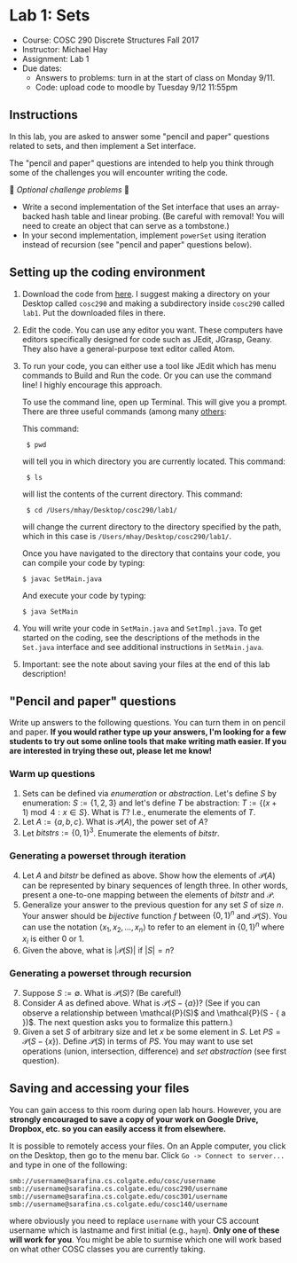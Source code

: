 # Lab 1: Sets

- Course: COSC 290 Discrete Structures Fall 2017
- Instructor: Michael Hay
- Assignment: Lab 1
- Due dates: 
    + Answers to problems: turn in at the start of class on Monday 9/11.
    + Code: upload code to moodle by Tuesday 9/12 11:55pm


## Instructions

In this lab, you are asked to answer some "pencil and paper" questions related to sets, and then implement a Set interface.

The "pencil and paper" questions are intended to help you think through some of the challenges you will encounter writing the code. 

:tada: *Optional challenge problems* :tada: 

- Write a second implementation of the Set interface that uses an array-backed hash table and linear probing.  (Be careful with removal!  You will need to create an object that can serve as a tombstone.)
- In your second implementation, implement `powerSet` using iteration instead of recursion (see "pencil and paper" questions below).

## Setting up the coding environment

1. Download the code from [here](https://github.com/colgate-cosc290/cosc290-fall2017/raw/master/labs/lab1/Sets.tgz).  I suggest making a directory on your Desktop called `cosc290` and making a subdirectory inside `cosc290` called `lab1`.  Put the downloaded files in there.
2. Edit the code.  You can use any editor you want.  These computers have editors specifically designed for code such as JEdit, JGrasp, Geany.  They also have a general-purpose text editor called Atom. 
3. To run your code, you can either use a tool like JEdit which has menu commands to Build and Run the code.  Or you can use the command line!  I highly encourage this approach.
  
   To use the command line, open up Terminal.  This will give you a prompt.  There are three useful commands (among many [others](http://mally.stanford.edu/~sr/computing/basic-unix.html):
   
   This command:
   
        $ pwd 
   will tell you in which directory you are currently located.  This command:
   
        $ ls 
   will list the contents of the current directory.  This command: 
   
        $ cd /Users/mhay/Desktop/cosc290/lab1/
   will change the current directory to the directory specified by the path, which in this case is `/Users/mhay/Desktop/cosc290/lab1/`.
   
   Once you have navigated to the directory that contains your code, you can compile your code by typing:
   
       $ javac SetMain.java
       
   And execute your code by typing:
   
       $ java SetMain
4. You will write your code in `SetMain.java` and `SetImpl.java`.  To get started on the coding, see the descriptions of the methods in the `Set.java` interface and see additional instructions in `SetMain.java`.
5. Important: see the note about saving your files at the end of this lab description!


## "Pencil and paper" questions

Write up answers to the following questions.  You can turn them in on pencil and paper.  **If you would rather type up your answers, I'm looking for a few students to try out some online tools that make writing math easier.  If you are interested in trying these out, please let me know!**

### Warm up questions

1. Sets can be defined via *enumeration* or *abstraction*.  Let's define $S$ by enumeration: $S := \{ 1, 2, 3 \}$ and let's define $T$ be abstraction: $T := \{ (x + 1) \bmod 4: x \in S \}$.  What is $T$?  I.e., enumerate the elements of $T$.
2. Let $A := \{ a, b, c \}$. What is $\mathcal{P}(A)$, the power set of $A$?
3. Let $bitstrs := \{ 0, 1 \}^3$.  Enumerate the elements of $bitstr$.

### Generating a powerset through iteration

4.  Let $A$ and $bitstr$ be defined as above.  Show how the elements of $\mathcal{P}(A)$ can be represented by binary sequences of length three.   In other words, present a one-to-one mapping between the elements of $bitstr$ and $\mathcal{P}$.
5. Generalize your answer to the previous question for any set $S$ of size $n$.  Your answer should be *bijective* function $f$ between $\{ 0, 1\}^n$ and $\mathcal{P}(S)$.  You can use the notation $\langle x_1, x_2, \dots, x_n \rangle$ to refer to an element in $\{ 0, 1 \}^n$ where $x_i$ is either 0 or 1.
6. Given the above, what is $|\mathcal{P}(S)|$ if $|S| = n$?

### Generating a powerset through recursion

7. Suppose $S := \emptyset$.  What is $\mathcal{P}(S)$?  (Be careful!)
8. Consider $A$ as defined above.  What is $\mathcal{P}(S - \{ a \})$? (See if you can observe a relationship between \mathcal{P}(S)$ and \mathcal{P}(S - \{ a \})$.  The next question asks you to formalize this pattern.)
9. Given a set $S$ of arbitrary size and let $x$ be some element in $S$.  Let $PS = \mathcal{P}(S - \{ x \})$.  Define $\mathcal{P}(S)$ in terms of $PS$.  You may want to use set operations (union, intersection, difference) and *set abstraction* (see first question).

## Saving and accessing your files

You can gain access to this room during open lab hours.  However, you are **strongly encouraged to save a copy of your work on Google Drive, Dropbox, etc. so you can easily access it from elsewhere.**

It is possible to remotely access your files.  On an Apple computer, you click on the Desktop, then go to the menu bar.  Click `Go -> Connect to server...` and type in one of the following:

    smb://username@sarafina.cs.colgate.edu/cosc/username
    smb://username@sarafina.cs.colgate.edu/cosc290/username
    smb://username@sarafina.cs.colgate.edu/cosc301/username
    smb://username@sarafina.cs.colgate.edu/cosc140/username

where obviously you need to replace `username` with your CS account username which is lastname and first initial (e.g., `haym`).  **Only one of these will work for you**.  You might be able to surmise which one will work based on what other COSC classes you are currently taking. 
